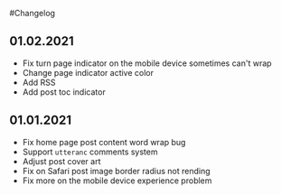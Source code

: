 #Changelog

## 01.02.2021
- Fix turn page indicator on the mobile device sometimes can't wrap
- Change page indicator active color
- Add RSS
- Add post toc indicator


## 01.01.2021
- Fix home page post content word wrap bug
- Support `utteranc` comments system
- Adjust post cover art
- Fix on Safari post image border radius not rending
- Fix more on the mobile device experience problem
